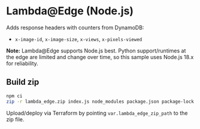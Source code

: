 # Lambda@Edge (Node.js)

Adds response headers with counters from DynamoDB:
- `x-image-id`, `x-image-size`, `x-views`, `x-pixels-viewed`

**Note:** Lambda@Edge supports Node.js best. Python support/runtimes at the edge are limited and change over time, so this sample uses Node.js 18.x for reliability.

## Build zip

```bash
npm ci
zip -r lambda_edge.zip index.js node_modules package.json package-lock.json
```

Upload/deploy via Terraform by pointing `var.lambda_edge_zip_path` to the zip file.
